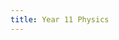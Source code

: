 ```yaml
---
title: Year 11 Physics
---
```

<style>
blue {
  color: darkblue;
}
red {
  color: red;
}
orange {
    color: orange;
}
purple {
    color: purple;
}
</style>